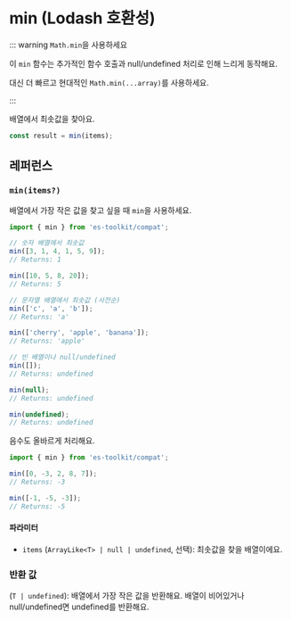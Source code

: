 # min (Lodash 호환성)

::: warning `Math.min`을 사용하세요

이 `min` 함수는 추가적인 함수 호출과 null/undefined 처리로 인해 느리게 동작해요.

대신 더 빠르고 현대적인 `Math.min(...array)`를 사용하세요.

:::

배열에서 최솟값을 찾아요.

```typescript
const result = min(items);
```

## 레퍼런스

### `min(items?)`

배열에서 가장 작은 값을 찾고 싶을 때 `min`을 사용하세요.

```typescript
import { min } from 'es-toolkit/compat';

// 숫자 배열에서 최솟값
min([3, 1, 4, 1, 5, 9]);
// Returns: 1

min([10, 5, 8, 20]);
// Returns: 5

// 문자열 배열에서 최솟값 (사전순)
min(['c', 'a', 'b']);
// Returns: 'a'

min(['cherry', 'apple', 'banana']);
// Returns: 'apple'

// 빈 배열이나 null/undefined
min([]);
// Returns: undefined

min(null);
// Returns: undefined

min(undefined);
// Returns: undefined
```

음수도 올바르게 처리해요.

```typescript
import { min } from 'es-toolkit/compat';

min([0, -3, 2, 8, 7]);
// Returns: -3

min([-1, -5, -3]);
// Returns: -5
```

#### 파라미터

- `items` (`ArrayLike<T> | null | undefined`, 선택): 최솟값을 찾을 배열이에요.

### 반환 값

(`T | undefined`): 배열에서 가장 작은 값을 반환해요. 배열이 비어있거나 null/undefined면 undefined를 반환해요.